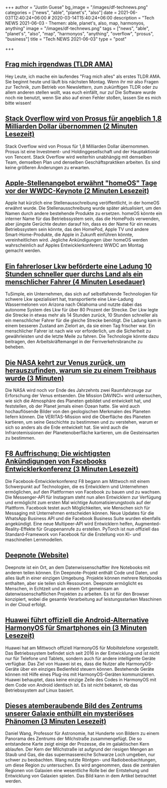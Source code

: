 +++
author = "Justin Guese"
bg_image = "/images/df-technews.png"
categories = ["news", "able", "planet's", "also"]
date = 2021-06-03T12:40:24+06:00 # 2020-03-14T15:40:24+06:00
description = "Tech NEWS 2021-06-03 - Themen: able, planet's, also, map, harmonyos, anything"
image = "/images/df-technews.png"
tags = ["news", "able", "planet's", "also", "map", "harmonyos", "anything", "overflow", "prosus", "business"]
title = "Tech NEWS 2021-06-03"
type = "post"

+++

## [Frag mich irgendwas (TLDR AMA)](https://tldr.tech/token/6c3ef825381ee396191f77cb92dd1969?redirect=https%3A%2F%2Ftldr.tech%2Fama%2Fdan-ni/1/01000179d157f387-396f9113-9c02-44e8-8e9b-355cba8185da-000000/7-1v7rXk3i9_pc_0YbcGxbvWsnYakJeIYGciHtxFogg=196)

 Hey Leute, ich mache ein laufendes "Frag mich alles" als erstes TLDR AMA. Sie beginnt heute und läuft bis nächsten Montag. Wenn ihr mir also Fragen zur Technik, zum Betrieb von Newslettern, zum zukünftigen TLDR oder zu allem anderen stellen wollt, was euch einfällt, nur zu! Die Software wurde noch nie benutzt, wenn Sie also auf einen Fehler stoßen, lassen Sie es mich bitte wissen!

## [Stack Overflow wird von Prosus für angeblich 1,8 Milliarden Dollar übernommen (2 Minuten Lesezeit)](https://techcrunch.com/2021/06/02/stack-overflow-acquired-by-prosus-for-a-reported-1-8-billion/)

 Stack Overflow wird von Prosus für 1,8 Milliarden Dollar übernommen. Prosus ist eine Investment- und Holdinggesellschaft und der Hauptaktionär von Tencent. Stack Overflow wird weiterhin unabhängig mit demselben Team, demselben Plan und denselben Geschäftspraktiken arbeiten. Es sind keine größeren Änderungen zu erwarten.

## [Apple-Stellenangebot erwähnt "homeOS" Tage vor der WWDC-Keynote (2 Minuten Lesezeit)](https://arstechnica.com/gadgets/2021/06/apple-job-listing-mentions-homeos-days-before-wwdc-keynote/)

 Apple hat kürzlich eine Stellenausschreibung veröffentlicht, in der homeOS erwähnt wurde. Die Stellenausschreibung wurde später aktualisiert, um den Namen durch andere bestehende Produkte zu ersetzen. homeOS könnte ein interner Name für das Betriebssystem sein, das die HomePods verwenden, aber jüngste Gerüchte deuten darauf hin, dass es der Name für ein neues Betriebssystem sein könnte, das den HomePod, Apple TV und andere Smart-Home-Produkte, die Apple in Zukunft einführen könnte, vereinheitlichen wird. Jegliche Ankündigungen über homeOS werden wahrscheinlich auf Apples Entwicklerkonferenz WWDC am Montag gemacht werden.

## [Ein fahrerloser Lkw beförderte eine Ladung 10 Stunden schneller quer durchs Land als ein menschlicher Fahrer (4 Minuten Lesedauer)](https://singularityhub.com/2021/06/01/a-driverless-truck-took-a-load-of-watermelons-cross-country-42-faster-than-a-human-driver/)

 TuSimple, ein Unternehmen, das sich auf selbstfahrende Technologien für schwere Lkw spezialisiert hat, transportierte eine Lkw-Ladung Wassermelonen von Arizona nach Oklahoma und nutzte dabei das autonome System des Lkw für über 80 Prozent der Strecke. Der Lkw legte die Strecke in etwas mehr als 14 Stunden zurück, 10 Stunden schneller als ein menschlicher Fahrer für die gleiche Strecke benötigt. Die Ladung kam in einem besseren Zustand am Zielort an, da sie einen Tag frischer war. Ein menschlicher Fahrer ist nach wie vor erforderlich, um die Sicherheit zu gewährleisten und die letzte Meile zu fahren. Die Technologie könnte dazu beitragen, den Arbeitskräftemangel in der Fernverkehrsbranche zu beheben.

## [Die NASA kehrt zur Venus zurück, um herauszufinden, warum sie zu einem Treibhaus wurde (3 Minuten)](https://arstechnica.com/science/2021/06/nasa-is-going-back-to-venus-to-discover-why-it-became-a-runaway-hothouse/)

 Die NASA wird noch vor Ende des Jahrzehnts zwei Raumfahrzeuge zur Erforschung der Venus entsenden. Die Mission DAVINCI+ wird untersuchen, wie sich die Atmosphäre des Planeten gebildet und entwickelt hat, und feststellen, ob der Planet jemals einen Ozean hatte. Sie wird auch hochauflösende Bilder von den geologischen Merkmalen des Planeten liefern können. Die VERITAS-Mission wird die Oberfläche des Planeten kartieren, um seine Geschichte zu bestimmen und zu verstehen, warum er sich so anders als die Erde entwickelt hat. Sie wird auch die Infrarotemissionen der Planetenoberfläche kartieren, um die Gesteinsarten zu bestimmen.

## [F8 Auffrischung: Die wichtigsten Ankündigungen von Facebooks Entwicklerkonferenz (3 Minuten Lesezeit)](https://www.zdnet.com/article/facebook-f8-refresh/)

 Die Facebook-Entwicklerkonferenz F8 begann am Mittwoch mit einem Schwerpunkt auf Technologien, die es Entwicklern und Unternehmen ermöglichen, auf den Plattformen von Facebook zu bauen und zu wachsen. Die Messenger-API für Instagram steht nun allen Entwicklern zur Verfügung und ermöglicht zum ersten Mal wichtige Automatisierungstools auf der Plattform. Facebook testet auch Möglichkeiten, wie Menschen sich für Messaging mit Unternehmen entscheiden können. Neue Updates für die WhatsApp Business API und die Facebook Business Suite wurden ebenfalls angekündigt. Eine neue Multipeer-API wird Entwicklern helfen, Augmented-Reality-Effekte für Gruppenanrufe zu erstellen. PyTorch ist nun offiziell das Standard-Framework von Facebook für die Erstellung von KI- und maschinellen Lernmodellen.

## [Deepnote (Website)](https://deepnote.com/viewer)

 Deepnote ist ein Ort, an dem Datenwissenschaftler ihre Notebooks mit anderen teilen können. Ein Deepnote-Projekt enthält Code und Daten, und alles läuft in einer einzigen Umgebung. Projekte können mehrere Notebooks enthalten, aber sie teilen sich Ressourcen. Deepnote ermöglicht es Menschen, in Echtzeit und an einem Ort gemeinsam an datenwissenschaftlichen Projekten zu arbeiten. Es ist für den Browser konzipiert, wobei die gesamte Verarbeitung auf leistungsstarken Maschinen in der Cloud erfolgt.

## [Huawei führt offiziell die Android-Alternative HarmonyOS für Smartphones ein (3 Minuten Lesezeit)](https://techcrunch.com/2021/06/02/huawei-officially-launches-android-alternative-harmonyos-for-smartphones/)

 Huawei hat am Mittwoch offiziell HarmonyOS für Mobiltelefone vorgestellt. Das Betriebssystem befindet sich seit 2016 in der Entwicklung und ist nicht nur für Telefone und Tablets, sondern auch für andere intelligente Geräte verfügbar. Das Ziel von Huawei ist es, dass die Nutzer alle HarmonyOS-Geräte über ein einziges Bedienfeld steuern können. Bestehende Geräte können mit Hilfe eines Plug-ins mit HarmonyOS-Geräten kommunizieren. Huawei behauptet, dass keine einzige Zeile des Codes in HarmonyOS mit dem Code von Android identisch ist. Es ist nicht bekannt, ob das Betriebssystem auf Linux basiert.

## [Dieses atemberaubende Bild des Zentrums unserer Galaxie enthüllt ein mysteriöses Phänomen (3 Minuten Lesezeit)](https://www.vice.com/en/article/bvzjdm/this-stunning-image-of-our-galaxys-center-reveals-a-mysterious-phenomenon)

 Daniel Wang, Professor für Astronomie, hat Hunderte von Bildern zu einem Panorama des Zentrums der Milchstraße zusammengefügt. Die so entstandene Karte zeigt einige der Prozesse, die im galaktischen Kern ablaufen. Der Kern der Milchstraße ist aufgrund der riesigen Mengen an Staub und Gas, die das supermassereiche Schwarze Loch umgeben, nur schwer zu beobachten. Wang nutzte Röntgen- und Radiobeobachtungen, um diese Region zu untersuchen. Es wird angenommen, dass die zentralen Regionen von Galaxien eine wesentliche Rolle bei der Entstehung und Entwicklung von Galaxien spielen. Das Bild kann in dem Artikel betrachtet werden.


